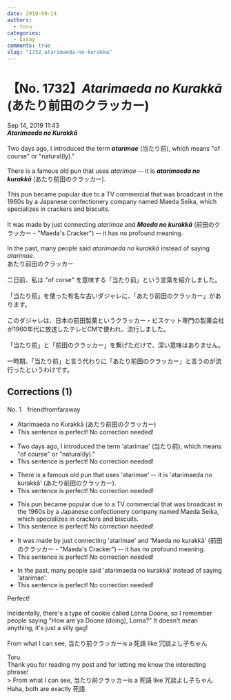 ```yaml
---
date: 2019-09-14
authors:
  - toru
categories:
  - Essay
comments: true
slug: "1732_atarimaeda-no-kurakka"
---
```


# 【No. 1732】<strong><em>Atarimaeda no Kurakkā</strong></em> (あたり前田のクラッカー)
<div class="date">Sep 14, 2019 11:43</div>
<div id="post"><div id="body_show_ori">
<strong><em>Atarimaeda no Kurakkā</strong></em><br/><br/>Two days ago, I introduced the term <strong><em>atarimae</em></strong> (当たり前), which means "of course" or "natural(ly)."<br/><br/>There is a famous old pun that uses <em>atarimae</em> -- it is <strong><em>atarimaeda no kurakkā</em></strong> (あたり前田のクラッカー).<br/><br/>This pun became popular due to a TV commercial that was broadcast in the 1960s by a Japanese confectionery company named Maeda Seika, which specializes in crackers and biscuits.<br/><br/>It was made by just connecting <em>atarimae</em> and <strong><em>Maeda no kurakkā</em></strong> (前田のクラッカー - "Maeda's Cracker") -- it has no profound meaning.<br/><br/>In the past, many people said <em>atarimaeda no kurakkā</em> instead of saying <em>atarimae</em>.
</div></div>

<!-- more -->

<div id="post_ja"><div id="body_show_mo">
あたり前田のクラッカー<br/><br/>二日前、私は "of corse" を意味する「当たり前」という言葉を紹介しました。<br/><br/>「当たり前」を使った有名な古いダジャレに、「あたり前田のクラッカー」があります。<br/><br/>このダジャレは、日本の前田製菓というクラッカー・ビスケット専門の製菓会社が1960年代に放送したテレビCMで使われ、流行しました。<br/><br/>「当たり前」と「前田のクラッカー」を繋げただけで、深い意味はありません。<br/><br/>一時期、「当たり前」と言う代わりに「あたり前田のクラッカー」と言うのが流行ったというわけです。
</div></div>

## Corrections (1)
<div id="block"><div class="first_name"> No. 1　<span class="just_name">friendfromfaraway</span></div><div id="block2">
<ul class="correction_field">
<li class="incorrect">Atarimaeda no Kurakkā (あたり前田のクラッカー)</li>
<li class="corrected perfect">This sentence is perfect! No correction needed!</li>
</ul>
<ul class="correction_field">
<li class="incorrect">Two days ago, I introduced the term 'atarimae' (当たり前), which means "of course" or "natural(ly)."</li>
<li class="corrected perfect">This sentence is perfect! No correction needed!</li>
</ul>
<ul class="correction_field">
<li class="incorrect">There is a famous old pun that uses 'atarimae' -- it is 'atarimaeda no kurakkā' (あたり前田のクラッカー).</li>
<li class="corrected perfect">This sentence is perfect! No correction needed!</li>
</ul>
<ul class="correction_field">
<li class="incorrect">This pun became popular due to a TV commercial that was broadcast in the 1960s by a Japanese confectionery company named Maeda Seika, which specializes in crackers and biscuits.</li>
<li class="corrected perfect">This sentence is perfect! No correction needed!</li>
</ul>
<ul class="correction_field">
<li class="incorrect">It was made by just connecting 'atarimae' and 'Maeda no kurakkā' (前田のクラッカー - "Maeda's Cracker") -- it has no profound meaning.</li>
<li class="corrected perfect">This sentence is perfect! No correction needed!</li>
</ul>
<ul class="correction_field">
<li class="incorrect">In the past, many people said 'atarimaeda no kurakkā' instead of saying 'atarimae'.</li>
<li class="corrected perfect">This sentence is perfect! No correction needed!</li>
</ul>
<p class="comment_small">
 Perfect!
 <br/>
 <br/>
 Incidentally, there's a type of cookie called Lorna Doone, so I remember people saying "How are ya Doone (doing), Lorna?" It doesn't mean anything, it's just a silly gag!
 <br/>
 <br/>
 From what I can see, 当たり前クラッカーis a 死語 like 冗談よし子ちゃん
</p>

</div><div class="name"><span class="just_name">Toru</span><br>
Thank you for reading my post and for letting me know the interesting phrase!<br/>&gt; From what I can see, 当たり前クラッカーis a 死語 like 冗談よし子ちゃん<br/>Haha, both are exactly 死語.
</div>
</div>
